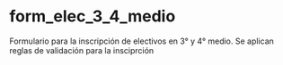 # form_elec_3_4_medio
Formulario para la inscripción de electivos en 3° y 4° medio. Se aplican reglas de validación para la insciprción
